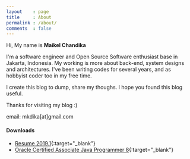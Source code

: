```yaml
---
layout    : page
title     : About
permalink : /about/
comments  : false
---
```

Hi, My name is **Maikel Chandika**

I'm a software engineer and Open Source Software enthusiast base in Jakarta, Indonesia. My working is more about back-end, system designs and architectures. I've been writing codes for several years, and as hobbyist coder too in my free time.

I create this blog to dump, share my thoughs. I hope you found this blog useful.

Thanks for visiting my blog :)

email: mkdika[at]gmail.com

#### Downloads

- [Resume 2019.1](https://bit.ly/37msCL7){:target="_blank"}
- [Oracle Certified Associate Java Programmer 8](https://www.youracclaim.com/badges/abf45dc5-3312-423e-b12f-2e414c3f2e42/public_url){:target="_blank"}
